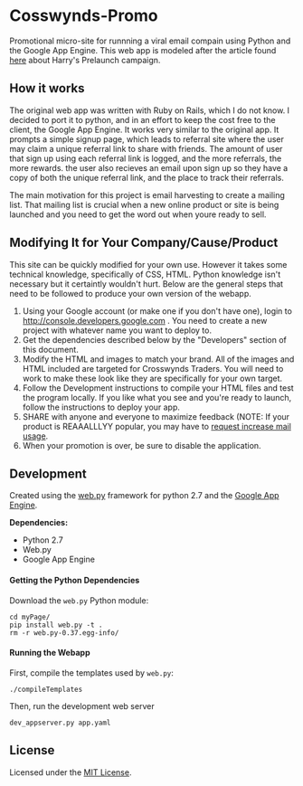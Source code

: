 Cosswynds-Promo
======================

Promotional micro-site for runnning a viral email compain using Python and the Google App Engine. This web app is modeled after the article found [here](http://fourhourworkweek.com/2014/07/21/harrys-prelaunchr-email/) about Harry's Prelaunch campaign. 

How it works
----------------------

The original web app was written with Ruby on Rails, which I do not know. I decided to port it to python, and in an effort to keep the cost free to the client, the Google App Engine. It works very similar to the original app. It prompts a simple signup page, which leads to referral site where the user may claim a unique referral link to share with friends. The amount of user that sign up using each referral link is logged, and the more referrals, the more rewards. the user also recieves an email upon sign up so they have a copy of both the unique referral link, and the place to track their referrals. 

The main motivation for this project is email harvesting to create a mailing list. That mailing list is crucial when a new online product or site is being launched and you need to get the word out when youre ready to sell. 

Modifying It for Your Company/Cause/Product
-----------------------
This site can be quickly modified for your own use. However it takes some technical knowledge, specifically of CSS, HTML. Python knowledge isn't necessary but it certaintly wouldn't hurt. Below are the general steps that need to be followed to produce your own version of the webapp. 

1. Using your Google account (or make one if you don't have one), login to http://console.developers.google.com . You need to create a new project with whatever name you want to deploy to. 
2. Get the dependencies described below by the "Developers" section of this document. 
3. Modify the HTML and images to match your brand. All of the images and HTML included are targeted for Crosswynds Traders. You will need to work to make these look like they are specifically for your own target.
4. Follow the Development instructions to compile your HTML files and test the program locally. If you like what you see and you're ready to launch, follow the instructions to deploy your app. 
5. SHARE with anyone and everyone to maximize feedback (NOTE: If your product is REAAALLLYY popular, you may have to [request increase mail usage](https://cloud.google.com/appengine/docs/quotas#Mail).
6. When your promotion is over, be sure to disable the application. 

Development
-----------------------
Created using the [web.py](https://github.com/webpy/webpy) framework for python 2.7 and the [Google App Engine](https://cloud.google.com/appengine/docs/python/gettingstartedpython27/introduction).

**Dependencies:**
* Python 2.7
* Web.py
* Google App Engine

#### Getting the Python Dependencies

Download the `web.py` Python module:

    cd myPage/
    pip install web.py -t .
    rm -r web.py-0.37.egg-info/

#### Running the Webapp

First, compile the templates used by `web.py`:

    ./compileTemplates

Then, run the development web server

    dev_appserver.py app.yaml

License
-----------------------
Licensed under the [MIT License](LICENSE).

